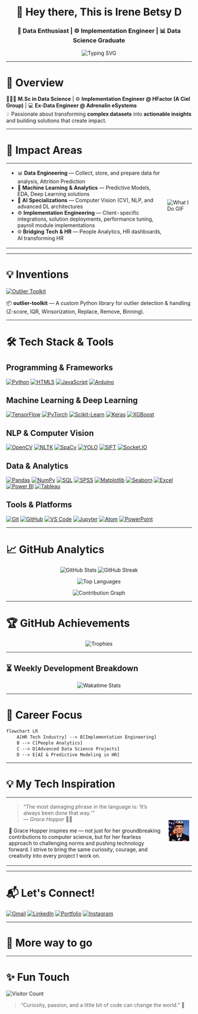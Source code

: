 <!-- Profile Header -->
<h1 align="center">👋 Hey there, This is Irene Betsy D</h1>
<h3 align="center">🚀 Data Enthusiast | ⚙️ Implementation Engineer | 📊 Data Science Graduate</h3>

<!-- Moving Text -->
<p align="center">
  <img src="https://readme-typing-svg.herokuapp.com?font=Fira+Code&size=22&pause=1000&color=FF61F6&width=450&lines=🔍+Turning+Data+into+Decisions;📊+From+Raw+Data+to+Insights;🤝+Bridging+Tech+%26+Business" alt="Typing SVG" />
</p>

---

# 📝 Overview
👩🏻‍🎓 **M.Sc in Data Science** | ⚙️ **Implementation Engineer @ HFactor (A Ciel Group)** | 💻 **Ex-Data Engineer @ Adrenalin eSystems**  
💡 Passionate about transforming **complex datasets** into **actionable insights** and building solutions that create impact.

---


# 💼 Impact Areas
<table>
<tr>
  <td>
    <ul>
      <li>📊 <strong>Data Engineering</strong> — Collect, store, and prepare data for analysis, Attrition Prediction</li>
      <li>🤖 <strong>Machine Learning & Analytics</strong> — Predictive Models, EDA, Deep Learning solutions</li>
      <li>🧠 <strong>AI Specializations</strong> — Computer Vision (CV), NLP, and advanced DL architectures</li>
      <li>⚙️ <strong>Implementation Engineering</strong> — Client-specific integrations, solution deployments, performance tuning, payroll module implementations</li>
      <li>🌐 <strong>Bridging Tech & HR</strong> — People Analytics, HR dashboards, AI transforming HR</li>
    </ul>
  </td>
  <td>
    <img src="Assets\My_Toolbox.gif" alt="What I Do GIF" width="300" height="300"/>
  </td>
</tr>
</table>

---


# 💡 Inventions
[![Outlier Toolkit](https://img.shields.io/badge/outlier--toolkit-v1.0.0-blue?style=for-the-badge&logo=pypi&logoColor=white)](https://pypi.org/project/outlier-toolkit/)

📦 **outlier-toolkit** — A custom Python library for outlier detection & handling (Z-score, IQR, Winsorization, Replace, Remove, Binning).


---

# 🛠 Tech Stack & Tools
<!-- Badges with Links -->

## Programming & Frameworks
[![Python](https://img.shields.io/badge/Python-3776AB?style=for-the-badge&logo=python&logoColor=white)](https://www.python.org/)
[![HTML5](https://img.shields.io/badge/HTML5-E34F26?style=for-the-badge&logo=html5&logoColor=white)](https://developer.mozilla.org/en-US/docs/Web/HTML)
[![JavaScript](https://img.shields.io/badge/JavaScript-F7DF1E?style=for-the-badge&logo=javascript&logoColor=black)](https://developer.mozilla.org/en-US/docs/Web/JavaScript)
[![Arduino](https://img.shields.io/badge/Arduino-00979D?style=for-the-badge&logo=arduino&logoColor=white)](https://www.arduino.cc/)

## Machine Learning & Deep Learning
[![TensorFlow](https://img.shields.io/badge/TensorFlow-FF6F00?style=for-the-badge&logo=tensorflow&logoColor=white)](https://www.tensorflow.org/)
[![PyTorch](https://img.shields.io/badge/PyTorch-EE4C2C?style=for-the-badge&logo=pytorch&logoColor=white)](https://pytorch.org/)
[![Scikit-Learn](https://img.shields.io/badge/scikit--learn-F7931E?style=for-the-badge&logo=scikitlearn&logoColor=white)](https://scikit-learn.org/)
[![Keras](https://img.shields.io/badge/Keras-D00000?style=for-the-badge&logo=keras&logoColor=white)](https://keras.io/)
[![XGBoost](https://img.shields.io/badge/XGBoost-FF9900?style=for-the-badge&logo=xgboost&logoColor=white)](https://xgboost.readthedocs.io/)

## NLP & Computer Vision
[![OpenCV](https://img.shields.io/badge/OpenCV-5C3EE8?style=for-the-badge&logo=opencv&logoColor=white)](https://opencv.org/)
[![NLTK](https://img.shields.io/badge/NLTK-4B8BBE?style=for-the-badge&logo=python&logoColor=white)](https://www.nltk.org/)
[![SpaCy](https://img.shields.io/badge/SpaCy-09A3AC?style=for-the-badge&logo=spacy&logoColor=white)](https://spacy.io/)
[![YOLO](https://img.shields.io/badge/YOLO-FF0000?style=for-the-badge&logo=python&logoColor=white)](https://github.com/AlexeyAB/darknet)
[![SIFT](https://img.shields.io/badge/SIFT-007ACC?style=for-the-badge&logo=opencv&logoColor=white)](https://docs.opencv.org/master/da/df5/tutorial_py_sift_intro.html)
[![Socket.IO](https://img.shields.io/badge/Socket.IO-010101?style=for-the-badge&logo=socketdotio&logoColor=white)](https://socket.io/)

## Data & Analytics
[![Pandas](https://img.shields.io/badge/Pandas-150458?style=for-the-badge&logo=pandas&logoColor=white)](https://pandas.pydata.org/)
[![NumPy](https://img.shields.io/badge/NumPy-013243?style=for-the-badge&logo=numpy&logoColor=white)](https://numpy.org/)
[![SQL](https://img.shields.io/badge/SQL-4479A1?style=for-the-badge&logo=mysql&logoColor=white)](https://www.mysql.com/)
[![SPSS](https://img.shields.io/badge/SPSS-1C2D5C?style=for-the-badge&logo=spss&logoColor=white)](https://www.ibm.com/products/spss-statistics)
[![Matplotlib](https://img.shields.io/badge/Matplotlib-11557C?style=for-the-badge&logo=matplotlib&logoColor=white)](https://matplotlib.org/)
[![Seaborn](https://img.shields.io/badge/Seaborn-4C72B0?style=for-the-badge&logo=seaborn&logoColor=white)](https://seaborn.pydata.org/)
[![Excel](https://img.shields.io/badge/Microsoft_Excel-217346?style=for-the-badge&logo=microsoft-excel&logoColor=white)](https://www.microsoft.com/en-us/microsoft-365/excel)
[![Power BI](https://img.shields.io/badge/Power_BI-F2C811?style=for-the-badge&logo=microsoft-power-bi&logoColor=black)](https://powerbi.microsoft.com/)
[![Tableau](https://img.shields.io/badge/Tableau-E97627?style=for-the-badge&logo=tableau&logoColor=white)](https://www.tableau.com/)


## Tools & Platforms
[![Git](https://img.shields.io/badge/Git-F05032?style=for-the-badge&logo=git&logoColor=white)](https://git-scm.com/)
[![GitHub](https://img.shields.io/badge/GitHub-181717?style=for-the-badge&logo=github&logoColor=white)](https://github.com/)
[![VS Code](https://img.shields.io/badge/VS%20Code-007ACC?style=for-the-badge&logo=visual-studio-code&logoColor=white)](https://code.visualstudio.com/)
[![Jupyter](https://img.shields.io/badge/Jupyter-F37626?style=for-the-badge&logo=jupyter&logoColor=white)](https://jupyter.org/)
[![Atom](https://img.shields.io/badge/Atom-66595C?style=for-the-badge&logo=atom&logoColor=white)](https://atom-editor.cc/)
[![PowerPoint](https://img.shields.io/badge/Microsoft_PowerPoint-D24726?style=for-the-badge&logo=microsoft-powerpoint&logoColor=white)](https://www.microsoft.com/en-us/microsoft-365/powerpoint)


---

# 📈 GitHub Analytics
<p align="center">
  <img src="https://github-readme-stats.vercel.app/api?username=irenebetsy&show_icons=true&theme=radical" alt="GitHub Stats" />
  <img src="https://github-readme-streak-stats.herokuapp.com/?user=irenebetsy&theme=radical" alt="GitHub Streak" />
</p>
<p align="center">
  <img src="https://github-readme-stats.vercel.app/api/top-langs/?username=irenebetsy&layout=compact&theme=radical" alt="Top Languages" />
</p>
<p align="center">
  <img src="https://github-profile-summary-cards.vercel.app/api/cards/profile-details?username=irenebetsy&theme=radical" alt="Contribution Graph" />
</p>

---

# 🏆 GitHub Achievements
<p align="center">
  <img src="https://github-profile-trophy.vercel.app/?username=irenebetsy&theme=dracula&column=4" alt="Trophies" />
</p>

---

## ⏳ Weekly Development Breakdown
<p align="center">
  <img src="https://github-readme-stats.vercel.app/api/wakatime?username=irenebetsy&layout=compact&theme=radical" alt="Wakatime Stats" />
</p>

---

# 📌 Career Focus
```mermaid
flowchart LR
    A[HR Tech Industry] --> B[Implementation Engineering]
    B --> C[People Analytics]
    C --> D[Advanced Data Science Projects]
    D --> E[AI & Predictive Modeling in HR]
```

---


# 💡 My Tech Inspiration
<table>
<tr>
  <td>
    <blockquote>
      “The most damaging phrase in the language is: ‘It’s always been done that way.’”<br>
      — <em>Grace Hopper</em> 👩‍💻
    </blockquote>
    <p>💖 Grace Hopper inspires me — not just for her groundbreaking contributions to computer science, but for her fearless approach to challenging norms and pushing technology forward. I strive to bring the same curiosity, courage, and creativity into every project I work on.</p>
  </td>
  <td>
    <img src="Assets\Grace_Hopper.jpg" alt="Grace Hopper" width="300"/>
  </td>
</tr>
</table>


---

# 📬 Let's Connect!

[![Gmail](https://img.shields.io/badge/Gmail-D14836?style=for-the-badge&logo=gmail&logoColor=white)](mailto:betsydelvin@gmail.com)
[![LinkedIn](https://img.shields.io/badge/LinkedIn-0077B5?style=for-the-badge&logo=linkedin&logoColor=white)](https://linkedin.com/in/irene-betsy-d-476b2225a)
[![Portfolio](https://img.shields.io/badge/Portfolio-FF7139?style=for-the-badge&logo=firefox&logoColor=white)](https://irenebetsy.github.io/Portfolio/)
[![Instagram](https://img.shields.io/badge/Instagram-E4405F?style=for-the-badge&logo=instagram&logoColor=white)](https://www.instagram.com/datronix.ai/?hl=en)

---

# 🔭 More way to go

---


# ✨ Fun Touch
![Visitor Count](https://komarev.com/ghpvc/?username=irenebetsy&color=blueviolet)

> “Curiosity, passion, and a little bit of code can change the world.” 🚀
